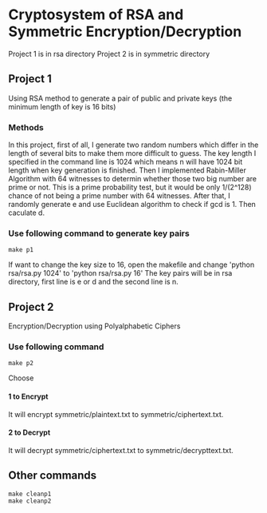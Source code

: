 # Cryptosystem of RSA and Symmetric Encryption/Decryption
Project 1 is in rsa directory
Project 2 is in symmetric directory

## Project 1
Using RSA method to generate a pair of public and private keys (the minimum length of key is 16 bits)
### Methods
In this project, first of all, I generate two random numbers which differ in the length of several bits to make them more difficult to guess. The key length I specified in the command line is 1024 which means n will have 1024 bit length when key generation is finished. Then I implemented Rabin-Miller Algorithm with 64 witnesses to determin whether those two big number are prime or not. This is a prime probability test, but it would be only 1/(2^128) chance of not being a prime number with 64 witnesses. After that, I randomly generate e and use Euclidean algorithm to check if gcd is 1. Then caculate d. 

### Use following command to generate key pairs
```
make p1
```
If want to change the key size to 16, open the makefile and change 'python rsa/rsa.py 1024' to 'python rsa/rsa.py 16'
The key pairs will be in rsa directory, first line is e or d and the second line is n.
## Project 2 
Encryption/Decryption using Polyalphabetic Ciphers

### Use following command
```
make p2
```
Choose
#### 1 to Encrypt
It will encrypt symmetric/plaintext.txt to symmetric/ciphertext.txt.

#### 2 to Decrypt
It will decrypt symmetric/ciphertext.txt to symmetric/decrypttext.txt.

## Other commands
```
make cleanp1
make cleanp2
```
